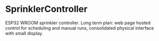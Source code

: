 # SprinklerController
ESP32 WROOM sprinkler controller. Long term plan: web page hosted control for scheduling and manual runs, consolidated physical interface with small display.
